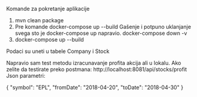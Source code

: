 Komande za pokretanje aplikacije
1. mvn clean package
2. Pre komande   docker-compose up --build 
Gašenje i potpuno uklanjanje svega sto je docker-compose up napravio.
docker-compose down -v
3. docker-compose up --build 

Podaci su uneti u tabele Company i Stock


Napravio sam test metodu izracunavanje profita akcija ali u lokalu. Ako zelite da testirate preko postmana:
http://localhost:8081/api/stocks/profit
Json parametri:

{
  "symbol": "EPL",
  "fromDate": "2018-04-20",
  "toDate": "2018-04-30"
}

